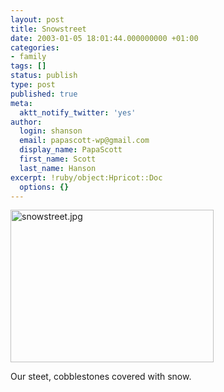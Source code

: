 ```yaml
---
layout: post
title: Snowstreet
date: 2003-01-05 18:01:44.000000000 +01:00
categories:
- family
tags: []
status: publish
type: post
published: true
meta:
  aktt_notify_twitter: 'yes'
author:
  login: shanson
  email: papascott-wp@gmail.com
  display_name: PapaScott
  first_name: Scott
  last_name: Hanson
excerpt: !ruby/object:Hpricot::Doc
  options: {}
---
```

<p><img alt="snowstreet.jpg" src="https://www.papascott.de/wordpress/wp-content/uploads/2003/01/snowstreet.jpg" width="325" height="244" border="0" /></p>
<p>Our steet, cobblestones covered with snow.</p>

